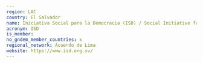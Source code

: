 ```yaml
---
region: LAC
country: El Salvador
name: Iniciativa Social para la Democracia (ISD) / Social Initiative for Democracy
acronym: ISD
is_member:
no_gndem_member_countries: x
regional_network: Acuerdo de Lima
website: https://www.isd.org.sv/
---
```


